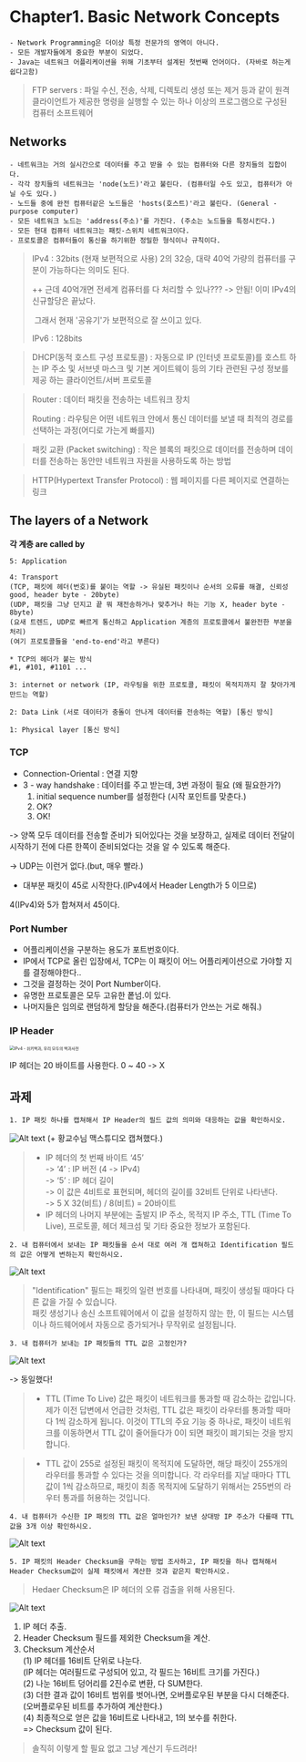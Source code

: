 # Chapter1. Basic Network Concepts



~~~ 
- Network Programming은 더이상 특정 전문가의 영역이 아니다.
- 모든 개발자들에게 중요한 부분이 되었다.
- Java는 네트워크 어플리케이션을 위해 기초부터 설계된 첫번째 언어이다. (자바로 하는게 쉽다고함)
~~~





> FTP servers :  파일 수신, 전송, 삭제, 디렉토리 생성 또는 제거 등과 같이 원격 클라이언트가 제공한 명령을 실행할 수 있는 하나 이상의 프로그램으로 구성된 컴퓨터 소프트웨어



## Networks

~~~
- 네트워크는 거의 실시간으로 데이터를 주고 받을 수 있는 컴퓨터와 다른 장치들의 집합이다.
- 각각 장치들의 네트워크는 'node(노드)'라고 불린다. (컴퓨터일 수도 있고, 컴퓨터가 아닐 수도 있다.)
- 노드들 중에 완전 컴퓨터같은 노드들은 'hosts(호스트)'라고 불린다. (General - purpose computer)
- 모든 네트워크 노드는 'address(주소)'를 가진다. (주소는 노드들을 특정시킨다.) 
- 모든 현대 컴퓨터 네트워크는 패킷-스위치 네트워크이다.
- 프로토콜은 컴퓨터들이 통신을 하기위한 정밀한 형식이나 규칙이다.
~~~



> IPv4 : 32bits (현재 보편적으로 사용)  2의 32승, 대략 40억 가량의 컴퓨터를 구분이 가능하다는 의미도 된다.
>
> ++ 근데 40억개면 전세계 컴퓨터를 다 처리할 수 있나??? -> 안됨! 이미 IPv4의 신규할당은 끝났다.
>
> ​	그래서 현재 '공유기'가 보편적으로 잘 쓰이고 있다.
>
> IPv6 : 128bits 



> DHCP(동적 호스트 구성 프로토콜) : 자동으로 IP (인터넷 프로토콜)를 호스트 하는 IP 주소 및 서브넷 마스크 및 기본 게이트웨이 등의 기타 관련된 구성 정보를 제공 하는 클라이언트/서버 프로토콜



> Router : 데이터 패킷을 전송하는 네트워크 장치
>
> Routing : 라우팅은 어떤 네트워크 안에서 통신 데이터를 보낼 때 최적의 경로를 선택하는 과정(어디로 가는게 빠를지)



> 패킷 교환 (Packet switching) : 작은 블록의 패킷으로 데이터를 전송하며 데이터를 전송하는 동안만 네트워크 자원을 사용하도록 하는 방법

> HTTP(Hypertext Transfer Protocol) : 웹 페이지를 다른 페이지로 연결하는 링크



## The layers of a Network



**각 계층 are called by**


~~~ 
5: Application

4: Transport 
(TCP, 패킷에 헤더(번호)를 붙이는 역할 -> 유실된 패킷이나 순서의 오류를 해결, 신뢰성good, header byte - 20byte)
(UDP, 패킷을 그냥 던지고 끝 뭐 재전송하거나 맞추거나 하는 기능 X, header byte - 8byte)
(요새 트렌드, UDP로 빠르게 통신하고 Application 계층의 프로토콜에서 불완전한 부분을 처리)
(여기 프로토콜들을 'end-to-end'라고 부른다)

* TCP의 헤더가 붙는 방식
#1, #101, #1101 ...

3: internet or network (IP, 라우팅을 위한 프로토콜, 패킷이 목적지까지 잘 찾아가게 만드는 역할)

2: Data Link (서로 데이터가 충돌이 안나게 데이터를 전송하는 역할) [통신 방식]

1: Physical layer [통신 방식]
~~~

### TCP

* Connection-Oriental : 연결 지향
* 3 - way handshake : 데이터를 주고 받는데, 3번 과정이 필요 (왜 필요한가?)
  1. initial sequence number를 설정한다 (시작 포인트를 맞춘다.)
  2. OK?
  3. OK!

-> 양쪽 모두 데이터를 전송할 준비가 되어있다는 것을 보장하고, 실제로 데이터 전달이 시작하기 전에 다른 한쪽이 준비되었다는 것을 알 수 있도록 해준다.

-> UDP는 이런거 없다.(but, 매우 빨라.)

-  대부분 패킷이 45로 시작한다.(IPv4에서 Header Length가 5 이므로)

  4(IPv4)와 5가 합쳐져서 45이다.

### Port Number 

* 어플리케이션을 구분하는 용도가 포트번호이다.
* IP에서 TCP로 올린 입장에서, TCP는 이 패킷이 어느 어플리케이션으로 가야할 지를 결정해야한다..
* 그것을 결정하는 것이 Port Number이다.
* 유명한 프로토콜은 모두 고유한 퐅넘.이 있다.
* 나머지들은 임의로 랜덤하게 할당을 해준다.(컴퓨터가 안쓰는 거로 해줘.)



### IP Header

<img src="https://upload.wikimedia.org/wikipedia/commons/thumb/6/60/IPv4_Packet-en.svg/1200px-IPv4_Packet-en.svg.png" alt="IPv4 - 위키백과, 우리 모두의 백과사전" style="zoom:50%;" />

IP 헤더는 20 바이트를 사용한다.  0 ~ 40 -> X

## 과제
~~~ 
1. IP 패킷 하나를 캡쳐해서 IP Header의 필드 값의 의미와 대응하는 값을 확인하시오. 
~~~

![Alt text](image.png)
(+ 황교수님 맥스튜디오 캡쳐했다.)

> - IP 헤더의 첫 번째 바이트 ‘45’  
-> ‘4’ : IP 버전 (4 -> IPv4)  
-> ‘5’ : IP 헤더 길이  
-> 이 값은 4비트로 표현되며, 헤더의 길이를 32비트 단위로 나타낸다.  
-> 5 X 32(비트) / 8(비트)  = 20바이트  
> - IP 헤더의 나머지 부분에는 출발지 IP 주소, 목적지 IP 주소, TTL (Time To Live), 프로토콜, 헤더 체크섬 및 기타 중요한 정보가 포함된다. 


~~~
2. 내 컴퓨터에서 보내는 IP 패킷들을 순서 대로 여러 개 캡쳐하고 Identification 필드의 값은 어떻게 변하는지 확인하시오.
~~~

![Alt text](image-1.png)

> "Identification" 필드는 패킷의 일련 번호를 나타내며, 패킷이 생성될 때마다 다른 값을 가질 수 있습니다.  
> 패킷 생성기나 송신 소프트웨어에서 이 값을 설정하지 않는 한, 이 필드는 시스템이나 하드웨어에서 자동으로 증가되거나 무작위로 설정됩니다.

~~~
3. 내 컴퓨터가 보내는 IP 패킷들의 TTL 값은 고정인가? 
~~~

![Alt text](image-2.png)

-> 동일했다!

> - TTL (Time To Live) 값은 패킷이 네트워크를 통과할 때 감소하는 값입니다. 제가 이전 답변에서 언급한 것처럼, TTL 값은 패킷이 라우터를 통과할 때마다 1씩 감소하게 됩니다. 이것이 TTL의 주요 기능 중 하나로, 패킷이 네트워크를 이동하면서 TTL 값이 줄어들다가 0이 되면 패킷이 폐기되는 것을 방지합니다.

> - TTL 값이 255로 설정된 패킷이 목적지에 도달하면, 해당 패킷이 255개의 라우터를 통과할 수 있다는 것을 의미합니다. 각 라우터를 지날 때마다 TTL 값이 1씩 감소하므로, 패킷이 최종 목적지에 도달하기 위해서는 255번의 라우터 통과를 허용하는 것입니다.

~~~
4. 내 컴퓨터가 수신한 IP 패킷의 TTL 값은 얼마인가? 보낸 상대방 IP 주소가 다를때 TTL 값을 3개 이상 확인하시오. 
~~~

![Alt text](image-3.png)

~~~
5. IP 패킷의 Header Checksum을 구하는 방법 조사하고, IP 패킷을 하나 캡쳐해서 Header Checksum값이 실제 패킷에서 계산한 것과 같은지 확인하시오. 
~~~
> Hedaer Checksum은 IP 헤더의 오류 검출을 위해 사용된다.

![Alt text](image-4.png)


1. IP 헤더 추출.
2. Header Checksum 필드를 제외한 Checksum을 계산.
3. Checksum 계산순서  
(1) IP 헤더를 16비트 단위로 나눈다.  
(IP 헤더는 여러필드로 구성되어 있고, 각 필드는 16비트 크기를 가진다.)  
(2) 나눈 16비트 덩어리를 2진수로 변환, 다 SUM한다.  
(3) 더한 결과 값이 16비트 범위를 벗어나면, 오버플로우된 부분을 다시 더해준다.  
(오버플로우된 비트를 추가하여 계산한다.)  
(4) 최종적으로 얻은 값을 16비트로 나타내고, 1의 보수를 취한다.  
=> Checksum 값이 된다.

> 솔직히 이렇게 할 필요 없고 그냥 계산기 두드려라!
